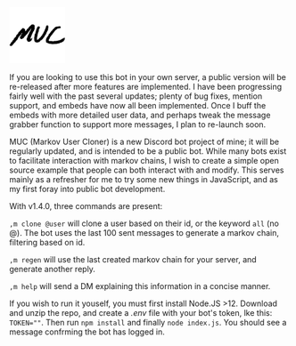 <img src="./media/MUC_t.png" width="100">

If you are looking to use this bot in your own server, a public version will be re-released after more features are implemented. I have been progressing fairly well with the past several updates; plenty of bug fixes, mention support, and embeds have now all been implemented. Once I buff the embeds with more detailed user data, and perhaps tweak the message grabber function to support more messages, I plan to re-launch soon.


MUC (Markov User Cloner) is a new Discord bot project of mine; it will be regularly updated, and is intended to be a public bot. While many bots exist to facilitate interaction with markov chains, I wish to create a simple open source example that people can both interact with and modify. This serves mainly as a refresher for me to try some new things in JavaScript, and as my first foray into public bot development.               

With v1.4.0, three commands are present:

`,m clone @user` will clone a user based on their id, or the keyword `all` (no @).
The bot uses the last 100 sent messages to generate a markov chain, filtering based on id.

`,m regen` will use the last created markov chain for your server, and generate another reply.

`,m help` will send a DM explaining this information in a concise manner.

If you wish to run it youself, you must first install Node.JS >12. Download and unzip the repo, and create a *.env* file with your bot's token, lke this: `TOKEN=""`. Then run `npm install` and finally `node index.js`. You should see a message confrming the bot has logged in.
